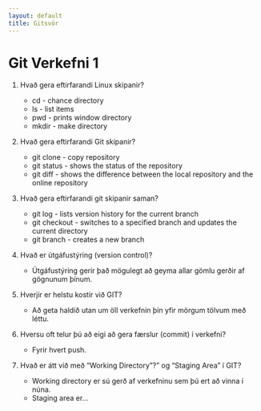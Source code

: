 ```yaml
---
layout: default
title: Gitsvör
---
```

# Git Verkefni 1

1. Hvað gera eftirfarandi Linux skipanir?
    * cd - chance directory
    * ls - list items
    * pwd - prints window directory
    * mkdir - make directory

2. Hvað gera eftirfarandi Git skipanir?
    * git clone - copy repository
    * git status - shows the status of the repository
    * git diff - shows the difference between the local repository and the online repository

3. Hvað gera eftirfarandi git skipanir saman?
    * git log - lists version history for the current branch
    * git checkout - switches to a specified branch and updates the current directory
    * git branch - creates a new branch

4. Hvað er útgáfustýring (version control)?
    * Útgáfustýring gerir það mögulegt að geyma allar gömlu gerðir af gögnunum þínum.
    
5. Hverjir er helstu kostir við GIT?
    * Að geta haldið utan um öll verkefnin þín yfir mörgum tölvum með léttu.

6. Hversu oft telur þú að eigi að gera færslur (commit) í verkefni?
    * Fyrir hvert push.

7. Hvað er átt við með “Working Directory”?” og “Staging Area” í GIT?
    * Working directory er sú gerð af verkefninu sem þú ert að vinna í núna.
    * Staging area er...
